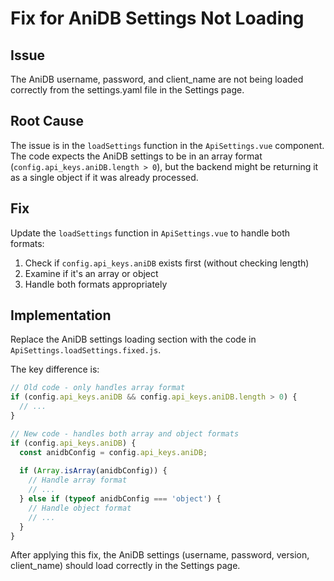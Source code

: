 # Fix for AniDB Settings Not Loading

## Issue

The AniDB username, password, and client_name are not being loaded correctly from the settings.yaml file in the Settings page.

## Root Cause

The issue is in the `loadSettings` function in the `ApiSettings.vue` component. The code expects the AniDB settings to be in an array format (`config.api_keys.aniDB.length > 0`), but the backend might be returning it as a single object if it was already processed.

## Fix

Update the `loadSettings` function in `ApiSettings.vue` to handle both formats:

1. Check if `config.api_keys.aniDB` exists first (without checking length)
2. Examine if it's an array or object
3. Handle both formats appropriately

## Implementation

Replace the AniDB settings loading section with the code in `ApiSettings.loadSettings.fixed.js`.

The key difference is:

```javascript
// Old code - only handles array format
if (config.api_keys.aniDB && config.api_keys.aniDB.length > 0) {
  // ...
}

// New code - handles both array and object formats
if (config.api_keys.aniDB) {
  const anidbConfig = config.api_keys.aniDB;
  
  if (Array.isArray(anidbConfig)) {
    // Handle array format
    // ...
  } else if (typeof anidbConfig === 'object') {
    // Handle object format
    // ...
  }
}
```

After applying this fix, the AniDB settings (username, password, version, client_name) should load correctly in the Settings page.
